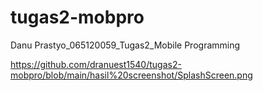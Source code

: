 # tugas2-mobpro
Danu Prastyo_065120059_Tugas2_Mobile Programming

https://github.com/dranuest1540/tugas2-mobpro/blob/main/hasil%20screenshot/SplashScreen.png
